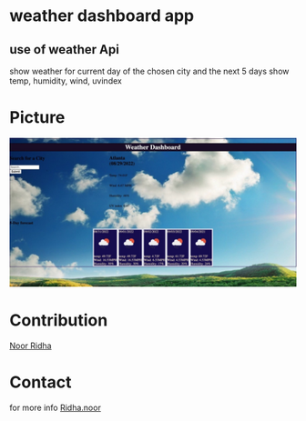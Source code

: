 # weather dashboard app

## use of weather Api
show weather for current day of the chosen city and the next 5 days
show temp, humidity, wind, uvindex

# Picture
![ ](./F1E52E1E-6643-441A-A6FD-11915AE5F94E_1_105_c.jpeg)

# Contribution
[Noor Ridha](https://github.com/Nridha0)

# Contact
for more info [Ridha.noor](ridha.noor@yahoo.com)
